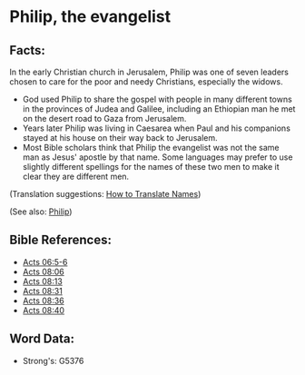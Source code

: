 # Philip, the evangelist #

## Facts: ##

In the early Christian church in Jerusalem, Philip was one of seven leaders chosen to care for the poor and needy Christians, especially the widows.

* God used Philip to share the gospel with people in many different towns in the provinces of Judea and Galilee, including an Ethiopian man he met on the desert road to Gaza from Jerusalem.
* Years later Philip was living in Caesarea when Paul and his companions stayed at his house on their way back to Jerusalem.
* Most Bible scholars think that Philip the evangelist was not the same man as Jesus' apostle by that name. Some languages may prefer to use slightly different spellings for the names of these two men to make it clear they are different men.

(Translation suggestions: [How to Translate Names](rc://en/ta/man/translate/translate-names))

(See also: [Philip](../names/philiptheapostle.md))

## Bible References: ##

* [Acts 06:5-6](rc://en/tn/help/act/06/05)
* [Acts 08:06](rc://en/tn/help/act/08/06)
* [Acts 08:13](rc://en/tn/help/act/08/13)
* [Acts 08:31](rc://en/tn/help/act/08/31)
* [Acts 08:36](rc://en/tn/help/act/08/36)
* [Acts 08:40](rc://en/tn/help/act/08/40)

## Word Data: ##

* Strong's: G5376

